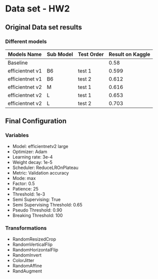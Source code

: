 # Data set - HW2

## Original Data set results

### Different models

| Models Name      | Sub Model | Test Order | Result on Kaggle |
| ---------------- | --------- | ---------- | ---------------- |
| Baseline         |           |            | 0.58             |
| efficientnet v1  | B6        | test 1     | 0.599            |
| efficientnet v1  | B6        | test 2     | 0.612            |
| efficientnet v2  | M         | test 1     | 0.616            |
| efficientnet v2  | L         | test 1     | 0.653            |
| efficientnet v2  | L         | test 2     | 0.703            |

## Final Configuration

### Variables

- Model: efficientnetv2 large
- Optimizer: Adam
- Learning rate: 3e-4
- Weight decay: 1e-5
- Scheduler: ReduceLROnPlateau
- Metric: Validation accuracy
- Mode: max
- Factor: 0.5
- Patience: 25
- Threshold: 1e-3
- Semi Supervising: True
- Semi Supervising Threshold: 0.65
- Pseudo Threshold: 0.90
- Breaking Threshold: 100

### Transformations

- RandomResizedCrop
- RandomVerticalFlip
- RandomHorizontalFlip
- RandomInvert
- ColorJitter
- RandomAffine
- RandAugment
